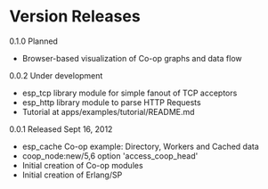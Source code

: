 Version Releases
================

0.1.0 Planned

  * Browser-based visualization of Co-op graphs and data flow

0.0.2 Under development

  * esp_tcp library module for simple fanout of TCP acceptors
  * esp_http library module to parse HTTP Requests
  * Tutorial at apps/examples/tutorial/README.md

0.0.1 Released Sept 16, 2012

  * esp_cache Co-op example: Directory, Workers and Cached data
  * coop_node:new/5,6 option 'access_coop_head'
  * Initial creation of Co-op modules
  * Initial creation of Erlang/SP